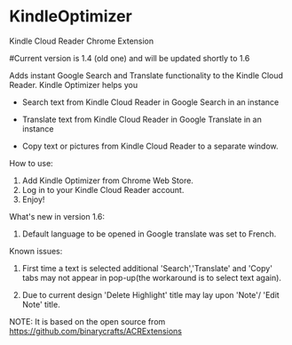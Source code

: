 # KindleOptimizer
Kindle Cloud Reader Chrome Extension

#Current version is 1.4 (old one) and will be updated shortly to 1.6

Adds instant Google Search and Translate functionality to the Kindle Cloud Reader.
Kindle Optimizer helps you

- Search text from Kindle Cloud Reader in Google Search in an instance

- Translate text from Kindle Cloud Reader in Google Translate in an instance

- Copy text or pictures from Kindle Cloud Reader to a separate window.


How to use:
1. Add Kindle Optimizer from Chrome Web Store.
2. Log in to your Kindle Cloud Reader account.
3. Enjoy!

What's new in version 1.6:
1. Default language to be opened in Google translate was set to French.

Known issues:
1. First time a text is selected additional 'Search','Translate' and 'Copy' tabs may not appear in pop-up(the workaround is to select text again).

2. Due to current design 'Delete Highlight' title may lay upon 'Note'/ 'Edit Note' title.

NOTE: It is based on the open source from 
https://github.com/binarycrafts/ACRExtensions

